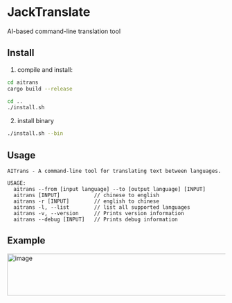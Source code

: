 # JackTranslate

AI-based command-line translation tool

## Install

1. compile and install:

```bash
cd aitrans
cargo build --release

cd ..
./install.sh
```

2. install binary

```bash
./install.sh --bin
```


## Usage

```text
AITrans - A command-line tool for translating text between languages.

USAGE:
  aitrans --from [input language] --to [output language] [INPUT]
  aitrans [INPUT]           // chinese to english
  aitrans -r [INPUT]        // english to chinese
  aitrans -l, --list        // list all supported languages
  aitrans -v, --version     // Prints version information
  aitrans --debug [INPUT]   // Prints debug information
```
## Example
<img width="1197" height="97" alt="image" src="https://github.com/user-attachments/assets/7ec9b22a-3eeb-44d3-9669-e90a4185380e" />
